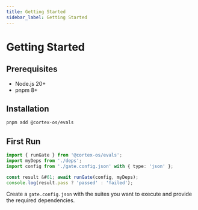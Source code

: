```yaml
---
title: Getting Started
sidebar_label: Getting Started
---
```


# Getting Started

## Prerequisites

- Node.js 20+
- pnpm 8+

## Installation

```bash
pnpm add @cortex-os/evals
```

## First Run

```ts
import { runGate } from '@cortex-os/evals';
import myDeps from './deps';
import config from './gate.config.json' with { type: 'json' };

const result &#61; await runGate(config, myDeps);
console.log(result.pass ? 'passed' : 'failed');
```

Create a `gate.config.json` with the suites you want to execute and provide the required dependencies.
